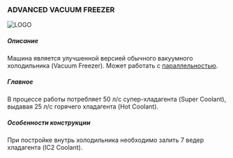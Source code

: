 ### ADVANCED VACUUM FREEZER

![LOGO](https://gtimpact.space/media/gregtech/ParFreez.png)

##### Описание

Машина является улучшенной версией обычного вакуумного холодильника (Vacuum Freezer). Может работать с [параллельностью](/wiki/mechanics#parallelism).

##### Главное

В процессе работы потребляет 50 л/с супер-хладагента (Super Coolant), выдавая 25 л/с горячего хладагента (Hot Coolant).

##### Особенности конструкции

При постройке внутрь холодильника необходимо залить 7 ведер хладагента (IC2 Coolant).

